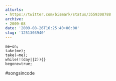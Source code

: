 ```yaml
---
alturls:
- https://twitter.com/bismark/status/3559308788
archive:
- 2009-08
date: '2009-08-26T16:25:40+00:00'
slug: '1251303940'
---
```


```
me=on;
take(me);
take(~me);
while(!(day||2)){}
begone=true;
```

#songsincode

